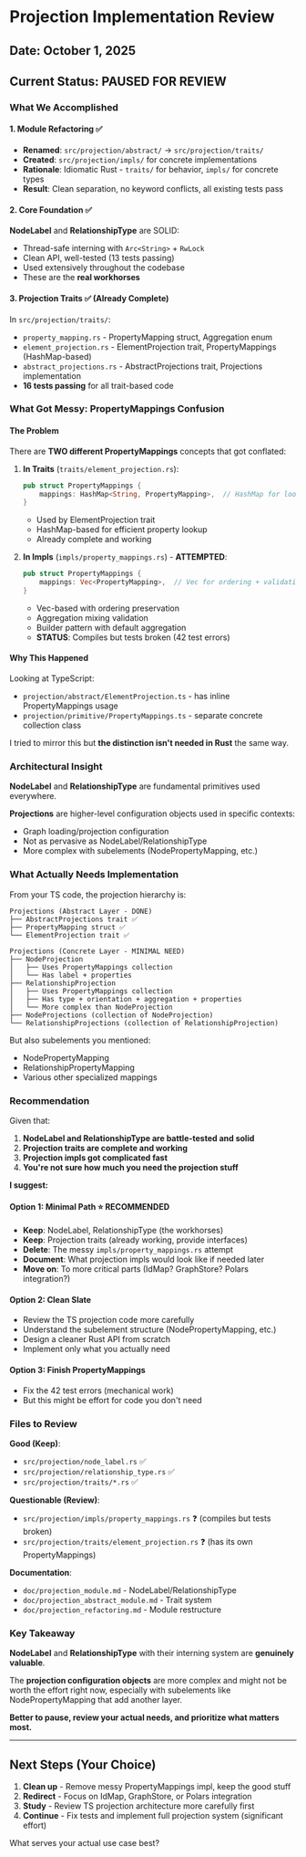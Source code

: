 # Projection Implementation Review

## Date: October 1, 2025

## Current Status: PAUSED FOR REVIEW

### What We Accomplished

#### 1. Module Refactoring ✅

- **Renamed**: `src/projection/abstract/` → `src/projection/traits/`
- **Created**: `src/projection/impls/` for concrete implementations
- **Rationale**: Idiomatic Rust - `traits/` for behavior, `impls/` for concrete types
- **Result**: Clean separation, no keyword conflicts, all existing tests pass

#### 2. Core Foundation ✅

**NodeLabel** and **RelationshipType** are SOLID:

- Thread-safe interning with `Arc<String>` + `RwLock`
- Clean API, well-tested (13 tests passing)
- Used extensively throughout the codebase
- These are the **real workhorses**

#### 3. Projection Traits ✅ (Already Complete)

In `src/projection/traits/`:

- `property_mapping.rs` - PropertyMapping struct, Aggregation enum
- `element_projection.rs` - ElementProjection trait, PropertyMappings (HashMap-based)
- `abstract_projections.rs` - AbstractProjections trait, Projections implementation
- **16 tests passing** for all trait-based code

### What Got Messy: PropertyMappings Confusion

#### The Problem

There are **TWO different PropertyMappings** concepts that got conflated:

1. **In Traits** (`traits/element_projection.rs`):

   ```rust
   pub struct PropertyMappings {
       mappings: HashMap<String, PropertyMapping>,  // HashMap for lookup
   }
   ```

   - Used by ElementProjection trait
   - HashMap-based for efficient property lookup
   - Already complete and working

2. **In Impls** (`impls/property_mappings.rs`) - **ATTEMPTED**:
   ```rust
   pub struct PropertyMappings {
       mappings: Vec<PropertyMapping>,  // Vec for ordering + validation
   }
   ```
   - Vec-based with ordering preservation
   - Aggregation mixing validation
   - Builder pattern with default aggregation
   - **STATUS**: Compiles but tests broken (42 test errors)

#### Why This Happened

Looking at TypeScript:

- `projection/abstract/ElementProjection.ts` - has inline PropertyMappings usage
- `projection/primitive/PropertyMappings.ts` - separate concrete collection class

I tried to mirror this but **the distinction isn't needed in Rust** the same way.

### Architectural Insight

**NodeLabel** and **RelationshipType** are fundamental primitives used everywhere.

**Projections** are higher-level configuration objects used in specific contexts:

- Graph loading/projection configuration
- Not as pervasive as NodeLabel/RelationshipType
- More complex with subelements (NodePropertyMapping, etc.)

### What Actually Needs Implementation

From your TS code, the projection hierarchy is:

```
Projections (Abstract Layer - DONE)
├── AbstractProjections trait ✅
├── PropertyMapping struct ✅
└── ElementProjection trait ✅

Projections (Concrete Layer - MINIMAL NEED)
├── NodeProjection
│   ├── Uses PropertyMappings collection
│   └── Has label + properties
├── RelationshipProjection
│   ├── Uses PropertyMappings collection
│   ├── Has type + orientation + aggregation + properties
│   └── More complex than NodeProjection
├── NodeProjections (collection of NodeProjection)
└── RelationshipProjections (collection of RelationshipProjection)
```

But also subelements you mentioned:

- NodePropertyMapping
- RelationshipPropertyMapping
- Various other specialized mappings

### Recommendation

Given that:

1. **NodeLabel and RelationshipType are battle-tested and solid**
2. **Projection traits are complete and working**
3. **Projection impls got complicated fast**
4. **You're not sure how much you need the projection stuff**

**I suggest:**

#### Option 1: Minimal Path ⭐ RECOMMENDED

- **Keep**: NodeLabel, RelationshipType (the workhorses)
- **Keep**: Projection traits (already working, provide interfaces)
- **Delete**: The messy `impls/property_mappings.rs` attempt
- **Document**: What projection impls would look like if needed later
- **Move on**: To more critical parts (IdMap? GraphStore? Polars integration?)

#### Option 2: Clean Slate

- Review the TS projection code more carefully
- Understand the subelement structure (NodePropertyMapping, etc.)
- Design a cleaner Rust API from scratch
- Implement only what you actually need

#### Option 3: Finish PropertyMappings

- Fix the 42 test errors (mechanical work)
- But this might be effort for code you don't need

### Files to Review

**Good (Keep)**:

- `src/projection/node_label.rs` ✅
- `src/projection/relationship_type.rs` ✅
- `src/projection/traits/*.rs` ✅

**Questionable (Review)**:

- `src/projection/impls/property_mappings.rs` ❓ (compiles but tests broken)
- `src/projection/traits/element_projection.rs` ❓ (has its own PropertyMappings)

**Documentation**:

- `doc/projection_module.md` - NodeLabel/RelationshipType
- `doc/projection_abstract_module.md` - Trait system
- `doc/projection_refactoring.md` - Module restructure

### Key Takeaway

**NodeLabel** and **RelationshipType** with their interning system are **genuinely valuable**.

The **projection configuration objects** are more complex and might not be worth the effort right now, especially with subelements like NodePropertyMapping that add another layer.

**Better to pause, review your actual needs, and prioritize what matters most.**

---

## Next Steps (Your Choice)

1. **Clean up** - Remove messy PropertyMappings impl, keep the good stuff
2. **Redirect** - Focus on IdMap, GraphStore, or Polars integration
3. **Study** - Review TS projection architecture more carefully first
4. **Continue** - Fix tests and implement full projection system (significant effort)

What serves your actual use case best?
